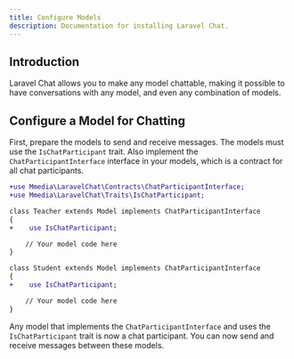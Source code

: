 ```yaml
---
title: Configure Models
description: Documentation for installing Laravel Chat.
---
```


## Introduction
Laravel Chat allows you to make any model chattable, making it possible to have conversations with any model, and even any combination of models.

## Configure a Model for Chatting

First, prepare the models to send and receive messages. The models must use the `IsChatParticipant` trait. Also implement the `ChatParticipantInterface` interface in your models, which is a contract for all chat participants.

```diff lang="php" ins=" ChatParticipantInterface"
+use Mmedia\LaravelChat\Contracts\ChatParticipantInterface;
+use Mmedia\LaravelChat\Traits\IsChatParticipant;

class Teacher extends Model implements ChatParticipantInterface
{
+    use IsChatParticipant;

    // Your model code here
}

class Student extends Model implements ChatParticipantInterface
{
+    use IsChatParticipant;

    // Your model code here
}
```

Any model that implements the `ChatParticipantInterface` and uses the `IsChatParticipant` trait is now a chat participant. You can now send and receive messages between these models.